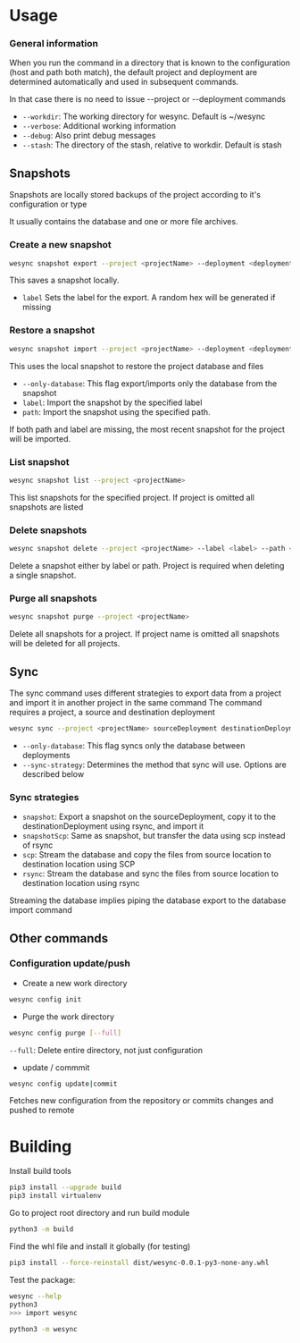 

# Usage

### General information

When you run the command in a directory that is known to the configuration (host and path both match), 
the default project and deployment are determined automatically and used in subsequent commands.

In that case there is no need to issue --project or --deployment commands

* `--workdir`: The working directory for wesync. Default is ~/wesync
* `--verbose`: Additional working information
* `--debug`: Also print debug messages
* `--stash`: The directory of the stash, relative to workdir. Default is stash 

## Snapshots

Snapshots are locally stored backups of the project according to it's configuration or type

It usually contains the database and one or more file archives.

### Create a new snapshot

```bash
wesync snapshot export --project <projectName> --deployment <deploymentName> [--only-database] [label]
```

This saves a snapshot locally.

* `label` Sets the label for the export. A random hex will be generated if missing

### Restore a snapshot

```bash
wesync snapshot import --project <projectName> --deployment <deploymentName> [--only-database] [--label <label>] [--path <path>]
```

This uses the local snapshot to restore the project database and files

* `--only-database`: This flag export/imports only the database from the snapshot
* `label`: Import the snapshot by the specified label
* `path`: Import the snapshot using the specified path.

If both path and label are missing, the most recent snapshot for the project will be imported.

### List snapshot

```bash
wesync snapshot list --project <projectName>
```

This list snapshots for the specified project. If project is omitted all snapshots are listed 

### Delete snapshots

```bash
wesync snapshot delete --project <projectName> --label <label> --path <path>
```

Delete a snapshot either by label or path. Project is required when deleting a single snapshot.

### Purge all snapshots


```bash
wesync snapshot purge --project <projectName>
```

Delete all snapshots for a project. If project name is omitted all snapshots will be deleted for all projects.

## Sync

The sync command uses different strategies to export data from a project and import it in another project in the same command
The command requires a project, a source and destination deployment

```bash
wesync sync --project <projectName> sourceDeployment destinationDeployment [--sync-strategy] [--only-database]
```

* `--only-database`: This flag syncs only the database between deployments
* `--sync-strategy`: Determines the method that sync will use. Options are described below

### Sync strategies
* `snapshot`: Export a snapshot on the sourceDeployment, copy it to the destinationDeployment using rsync, and import it
* `snapshotScp`: Same as snapshot, but transfer the data using scp instead of rsync
* `scp`: Stream the database and copy the files from source location to destination location using SCP
* `rsync`: Stream the database and sync the files from source location to destination location using rsync

Streaming the database implies piping the database export to the database import command

## Other commands

### Configuration update/push

* Create a new work directory

```bash
wesync config init
```

* Purge the work directory

```bash
wesync config purge [--full]
```

`--full`: Delete entire directory, not just configuration 

* update / commmit

```bash
wesync config update|commit
```

Fetches new configuration from the repository or commits changes and pushed to remote


# Building

Install build tools
```bash
pip3 install --upgrade build
pip3 install virtualenv
```

Go to project root directory and run build module

```bash
python3 -m build
```

Find the whl file and install it globally (for testing)
```bash
pip3 install --force-reinstall dist/wesync-0.0.1-py3-none-any.whl
```

Test the package:
```bash
wesync --help
python3
>>> import wesync

python3 -m wesync
```
